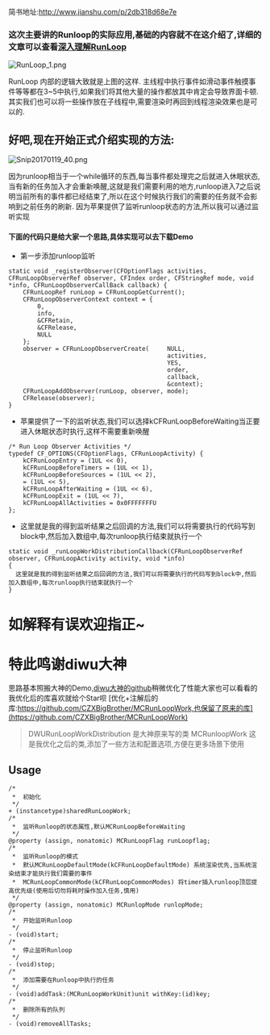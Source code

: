 简书地址:http://www.jianshu.com/p/2db318d68e7e

### 这次主要讲的Runloop的实际应用,基础的内容就不在这介绍了,详细的文章可以查看[深入理解RunLoop](http://blog.ibireme.com/2015/05/18/runloop/)

![RunLoop_1.png](http://upload-images.jianshu.io/upload_images/3258209-19e2888899adddd6.png?imageMogr2/auto-orient/strip%7CimageView2/2/w/1240)

RunLoop 内部的逻辑大致就是上图的这样.
主线程中执行事件如滑动事件触摸事件等等都在3~5中执行,如果我们将其他大量的操作都放其中肯定会导致界面卡顿.
其实我们也可以将一些操作放在子线程中,需要渲染时再回到线程渲染效果也是可以的.
## 好吧,现在开始正式介绍实现的方法:

![Snip20170119_40.png](http://upload-images.jianshu.io/upload_images/3258209-37e37530ba26617a.png?imageMogr2/auto-orient/strip%7CimageView2/2/w/1240)

因为runloop相当于一个while循环的东西,每当事件都处理完之后就进入休眠状态,当有新的任务加入才会重新唤醒,这就是我们需要利用的地方,runloop进入7之后说明当前所有的事件都已经结束了,所以在这个时候执行我们的需要的任务就不会影响到之前任务的刷新.
因为苹果提供了监听runloop状态的方法,所以我可以通过监听实现
#### 下面的代码只是给大家一个思路,具体实现可以去下载Demo
* 第一步添加runloop监听
```
static void _registerObserver(CFOptionFlags activities, CFRunLoopObserverRef observer, CFIndex order, CFStringRef mode, void *info, CFRunLoopObserverCallBack callback) {
    CFRunLoopRef runLoop = CFRunLoopGetCurrent();
    CFRunLoopObserverContext context = {
        0,
        info,
        &CFRetain,
        &CFRelease,
        NULL
    };
    observer = CFRunLoopObserverCreate(     NULL,
                                            activities,
                                            YES,
                                            order,
                                            callback,
                                            &context);
    CFRunLoopAddObserver(runLoop, observer, mode);
    CFRelease(observer);
}
```
* 苹果提供了一下的监听状态,我们可以选择kCFRunLoopBeforeWaiting当正要进入休眠状态时执行,这样不需要重新唤醒
```
/* Run Loop Observer Activities */
typedef CF_OPTIONS(CFOptionFlags, CFRunLoopActivity) {
    kCFRunLoopEntry = (1UL << 0),
    kCFRunLoopBeforeTimers = (1UL << 1),
    kCFRunLoopBeforeSources = (1UL << 2),
    = (1UL << 5),
    kCFRunLoopAfterWaiting = (1UL << 6),
    kCFRunLoopExit = (1UL << 7),
    kCFRunLoopAllActivities = 0x0FFFFFFFU
};
```

*  这里就是我的得到监听结果之后回调的方法,我们可以将需要执行的代码写到block中,然后加入数组中,每次runloop执行结束就执行一个

```
static void _runLoopWorkDistributionCallback(CFRunLoopObserverRef observer, CFRunLoopActivity activity, void *info)
{
  这里就是我的得到监听结果之后回调的方法,我们可以将需要执行的代码写到block中,然后加入数组中,每次runloop执行结束就执行一个
}
```

# 如解释有误欢迎指正~
# 特此鸣谢diwu大神
思路基本照搬大神的Demo,[diwu大神的github](https://github.com/diwu)稍微优化了性能大家也可以看看的我优化后的库喜欢就给个Star呗
[优化+注解后的库:https://github.com/CZXBigBrother/MCRunLoopWork,也保留了原来的库](https://github.com/CZXBigBrother/MCRunLoopWork)

>DWURunLoopWorkDistribution 是大神原来写的类
MCRunloopWork 这是我优化之后的类,添加了一些方法和配置选项,方便在更多场景下使用
## Usage
```
/*
 *  初始化
 */
+ (instancetype)sharedRunLoopWork;
/*
 *  监听Runloop的状态属性,默认MCRunLoopBeforeWaiting
 */
@property (assign, nonatomic) MCRunLoopFlag runLoopflag;
/*
 *  监听Runloop的模式 
 *  默认MCRunLoopDefaultMode(kCFRunLoopDefaultMode) 系统渲染优先,当系统渲染结束才能执行我们需要的事件
 *  MCRunLoopCommonMode(kCFRunLoopCommonModes) 将timer插入runloop顶层提高优先级(使用后切勿将耗时操作加入任务,慎用)
 */
@property (assign, nonatomic) MCRunlopMode runlopMode;
/*
 *  开始监听Runloop
 */
- (void)start;
/*
 *  停止监听Runloop
 */
- (void)stop;
/*
 *  添加需要在Runloop中执行的任务
 */
- (void)addTask:(MCRunLoopWorkUnit)unit withKey:(id)key;
/*
 *  删除所有的队列
 */
- (void)removeAllTasks;
```
